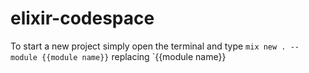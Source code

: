 # elixir-codespace

To start a new project simply open the terminal and type `mix new . --module {{module name}}` replacing `{{module name}}
